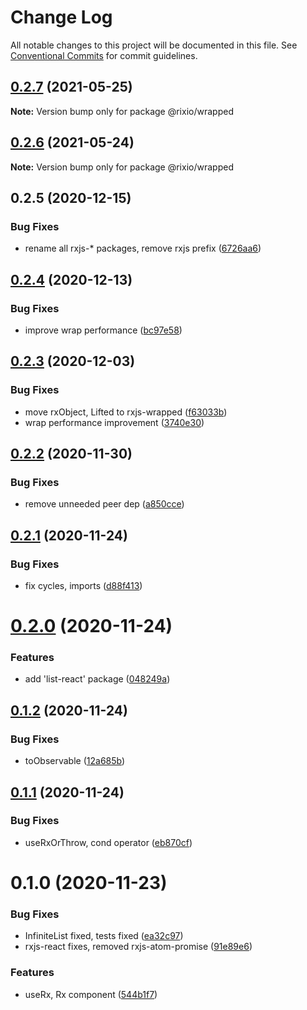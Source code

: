 # Change Log

All notable changes to this project will be documented in this file.
See [Conventional Commits](https://conventionalcommits.org) for commit guidelines.

## [0.2.7](https://github.com/roborox/rixio/compare/@rixio/wrapped@0.2.6...@rixio/wrapped@0.2.7) (2021-05-25)

**Note:** Version bump only for package @rixio/wrapped





## [0.2.6](https://github.com/roborox/rixio/compare/@rixio/wrapped@0.2.5...@rixio/wrapped@0.2.6) (2021-05-24)

**Note:** Version bump only for package @rixio/wrapped





## 0.2.5 (2020-12-15)


### Bug Fixes

* rename all rxjs-* packages, remove rxjs prefix ([6726aa6](https://github.com/roborox/rixio/commit/6726aa62b7b7b9b74cef48030468a6eddbce1545))





## [0.2.4](https://github.com/roborox/rixio/compare/@rixio/rxjs-wrapped@0.2.3...@rixio/rxjs-wrapped@0.2.4) (2020-12-13)


### Bug Fixes

* improve wrap performance ([bc97e58](https://github.com/roborox/rixio/commit/bc97e58f0c120dd7840da0e7c0145c4d4b44bc43))





## [0.2.3](https://github.com/roborox/rixio/compare/@rixio/rxjs-wrapped@0.2.2...@rixio/rxjs-wrapped@0.2.3) (2020-12-03)


### Bug Fixes

* move rxObject, Lifted to rxjs-wrapped ([f63033b](https://github.com/roborox/rixio/commit/f63033b83292df7488a715de0e5ccfd8929628e8))
* wrap performance improvement ([3740e30](https://github.com/roborox/rixio/commit/3740e30d990778880e75a9b546b4108be92d2bea))





## [0.2.2](https://github.com/roborox/rixio/compare/@rixio/rxjs-wrapped@0.2.1...@rixio/rxjs-wrapped@0.2.2) (2020-11-30)


### Bug Fixes

* remove unneeded peer dep ([a850cce](https://github.com/roborox/rixio/commit/a850cced0196907708ee624fbccbe85b4169f1a9))





## [0.2.1](https://github.com/roborox/rixio/compare/@rixio/rxjs-wrapped@0.2.0...@rixio/rxjs-wrapped@0.2.1) (2020-11-24)


### Bug Fixes

* fix cycles, imports ([d88f413](https://github.com/roborox/rixio/commit/d88f413e12a7652ba6e1af98cc8fa675a1e8816d))





# [0.2.0](https://github.com/roborox/rixio/compare/@rixio/rxjs-wrapped@0.1.2...@rixio/rxjs-wrapped@0.2.0) (2020-11-24)


### Features

* add 'list-react' package ([048249a](https://github.com/roborox/rixio/commit/048249aebddcc5ae6e1f724fda6d40172e146184))





## [0.1.2](https://github.com/roborox/rixio/compare/@rixio/rxjs-wrapped@0.1.1...@rixio/rxjs-wrapped@0.1.2) (2020-11-24)


### Bug Fixes

* toObservable ([12a685b](https://github.com/roborox/rixio/commit/12a685be2e0d1a97e9f6ed6a91f45e0c3a3027a5))





## [0.1.1](https://github.com/roborox/rixio/compare/@rixio/rxjs-wrapped@0.1.0...@rixio/rxjs-wrapped@0.1.1) (2020-11-24)


### Bug Fixes

* useRxOrThrow, cond operator ([eb870cf](https://github.com/roborox/rixio/commit/eb870cfe8695c421411ab9cd552d450905cf2ee6))





# 0.1.0 (2020-11-23)


### Bug Fixes

* InfiniteList fixed, tests fixed ([ea32c97](https://github.com/roborox/rixio/commit/ea32c97139ddbac5fa1a0dd1deeb1abcdf788875))
* rxjs-react fixes, removed rxjs-atom-promise ([91e89e6](https://github.com/roborox/rixio/commit/91e89e6a5a9e8a12ecfb77e3a6e639be8c303140))


### Features

* useRx, Rx component ([544b1f7](https://github.com/roborox/rixio/commit/544b1f7f5772ae25b30d96842462c3200f3234e6))

